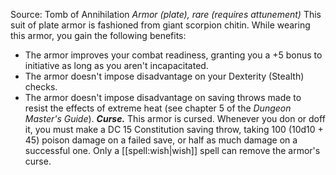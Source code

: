 Source: Tomb of Annihilation
*Armor (plate), rare (requires attunement)*
This suit of plate armor is fashioned from giant scorpion chitin. While wearing this armor, you gain the following benefits:
* The armor improves your combat readiness, granting you a +5 bonus to initiative as long as you aren't incapacitated.
* The armor doesn't impose disadvantage on your Dexterity (Stealth) checks.
* The armor doesn't impose disadvantage on saving throws made to resist the effects of extreme heat (see chapter 5 of the *Dungeon Master's Guide*).
***Curse.*** This armor is cursed. Whenever you don or doff it, you must make a DC 15 Constitution saving throw, taking 100 (10d10 + 45) poison damage on a failed save, or half as much damage on a successful one. Only a [[spell:wish|wish]] spell can remove the armor's curse.